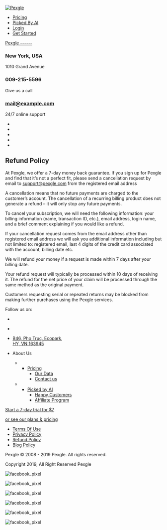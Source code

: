 [![Pexgle](//www.pexgle.com/wp-content/uploads/2019/01/logo.png)](https://www.pexgle.com/)

* [Pricing](https://www.pexgle.com/pricing/)
* [Picked By AI](https://www.pexgle.com/picked-by-ai/)
* [Login](https://www.pexgle.com/login/)
* [Get Started](https://www.pexgle.com/register/free/)

[Pexgle
------](https://www.pexgle.com/)

### New York, USA

1010 Grand Avenue

### 009-215-5596

Give us a call

### mail@example.com

24/7 online support

* [](#)
* [](#)
* [](#)
* [](#)
* [](#)

Refund Policy
-------------

At Pexgle, we offer a 7-day money back guarantee. If you sign up for Pexgle and find that it’s not a perfect fit, please send a cancellation request by email to [support@pexgle.com](mailto:support@pexgle.com) from the registered email address

A cancellation means that no future payments are charged to the customer’s account. The cancellation of a recurring billing product does not generate a refund – it will only stop any future payments.

To cancel your subscription, we will need the following information: your billing information (name, transaction ID, etc.), email address, login name, and a brief comment explaining if you would like a refund.

If your cancellation request comes from the email address other than registered email address we will ask you additional information including but not limited to: registered email, last 4 digits of the credit card associated with the account, billing date etc.

We will refund your money if a request is made within 7 days after your billing date.

Your refund request will typically be processed within 10 days of receiving it. The refund for the net price of your claim will be processed through the same method as the original payment.

Customers requesting serial or repeated returns may be blocked from making further purchases using the Pexgle services.

[](https://www.pexgle.com/)

Follow us on:

* [](https://www.facebook.com/Pexgle)
* [](https://www.youtube.com/channel/UCR36u3S93kI_jaaUTNWmBWg)

* [B46, Pho Truc, Ecopark,  
    HY, VN 163945](#)
    

* About Us
    
    * * [Pricing](https://www.pexgle.com/pricing)
        * [Our Data](https://www.pexgle.com/about-us/)
        * [Contact us](https://www.pexgle.com/contact/)
    * * [Picked by AI](https://www.pexgle.com/picked-by-ai/)
        * [Happy Customers](https://www.pexgle.com/happy-customers)
        * [Affiliate Program](https://www.pexgle.com/affiliate-program/)
    

[Start a 7-day trial for $7](https://www.pexgle.com/pricing/)

[or see our plans & pricing](https://www.pexgle.com/pricing/)

* [Terms Of Use](https://www.pexgle.com/terms-and-conditions/)
* [Privacy Policy](https://www.pexgle.com/privacy-policy/)
* [Refund Policy](https://www.pexgle.com/refund-policy/)
* [Blog Policy](https://www.pexgle.com/content-policy)

Pexgle © 2008 - 2019 Pexgle. All rights reserved.

Copyright 2019, All Right Reserved Pexgle

![facebook_pixel](https://www.facebook.com/tr?id=1114889472226468&ev=PageView&noscript=1)

![facebook_pixel](https://www.facebook.com/tr?id=1114889472226468&ev=TimeOnPage_180_seconds&noscript=1)

![facebook_pixel](https://www.facebook.com/tr?id=1114889472226468&ev=TimeOnPage_120_seconds&noscript=1)

![facebook_pixel](https://www.facebook.com/tr?id=1114889472226468&ev=TimeOnPage_60_seconds&noscript=1)

![facebook_pixel](https://www.facebook.com/tr?id=1114889472226468&ev=TimeOnPage_30_seconds&noscript=1)

![facebook_pixel](https://www.facebook.com/tr?id=1114889472226468&ev=TimeOnPage_10_seconds&noscript=1)